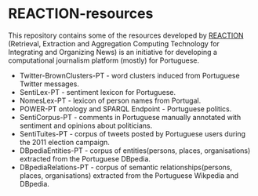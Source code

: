 # REACTION-resources

This repository contains some of the resources developed by [REACTION](http://arquivo.pt/wayback/20151118124735/http://dmir.inesc-id.pt/project/Reaction) (Retrieval, Extraction and Aggregation Computing Technology for Integrating and Organizing News) is an initiative for developing a computational journalism platform (mostly) for Portuguese.

* Twitter-BrownClusters-PT - word clusters induced from Portuguese Twitter messages.
* SentiLex-PT - sentiment lexicon for Portuguese.
* NomesLex-PT - lexicon of person names from Portugal.
* POWER-PT ontology and SPARQL Endpoint - Portuguese politics.
* SentiCorpus-PT - comments in Portuguese manually annotated with sentiment and opinions about politicians.
* SentiTuites-PT - corpus of tweets posted by Portuguese users during the 2011 election campaign.
* DBpediaEntities-PT - corpus of entities(persons, places, organisations) extracted from the Portuguese DBpedia.
* DBpediaRelations-PT - corpus of semantic relationships(persons, places, organisations) extracted from the Portuguese Wikpedia and DBpedia.
